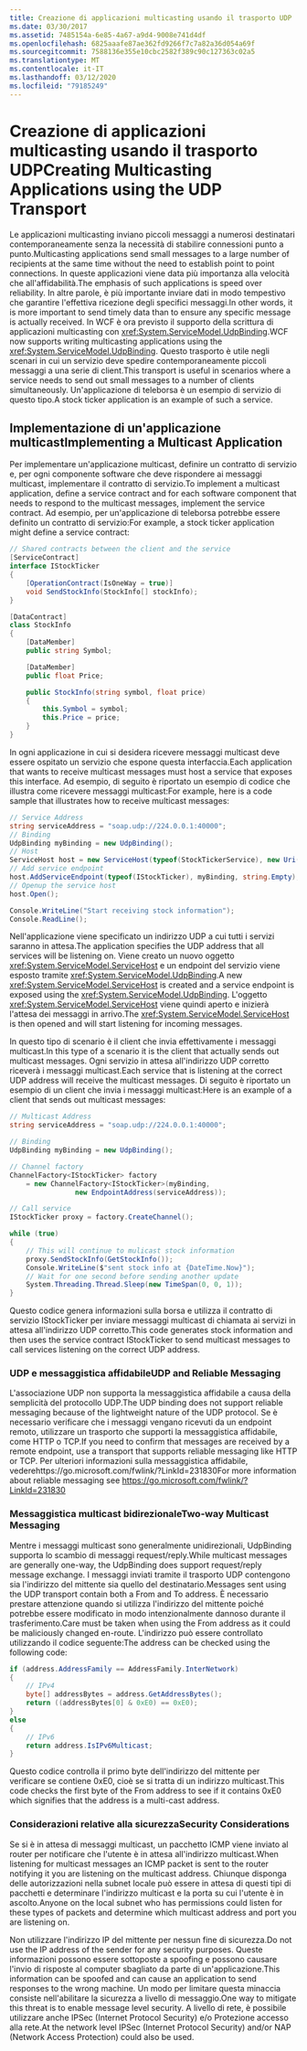 ```yaml
---
title: Creazione di applicazioni multicasting usando il trasporto UDP
ms.date: 03/30/2017
ms.assetid: 7485154a-6e85-4a67-a9d4-9008e741d4df
ms.openlocfilehash: 6825aaafe87ae362fd9266f7c7a82a36d054a69f
ms.sourcegitcommit: 7588136e355e10cbc2582f389c90c127363c02a5
ms.translationtype: MT
ms.contentlocale: it-IT
ms.lasthandoff: 03/12/2020
ms.locfileid: "79185249"
---
```

# <a name="creating-multicasting-applications-using-the-udp-transport"></a><span data-ttu-id="73fc9-102">Creazione di applicazioni multicasting usando il trasporto UDP</span><span class="sxs-lookup"><span data-stu-id="73fc9-102">Creating Multicasting Applications using the UDP Transport</span></span>
<span data-ttu-id="73fc9-103">Le applicazioni multicasting inviano piccoli messaggi a numerosi destinatari contemporaneamente senza la necessità di stabilire connessioni punto a punto.</span><span class="sxs-lookup"><span data-stu-id="73fc9-103">Multicasting applications send small messages to a large number of recipients at the same time without the need to establish point to point connections.</span></span> <span data-ttu-id="73fc9-104">In queste applicazioni viene data più importanza alla velocità che all'affidabilità.</span><span class="sxs-lookup"><span data-stu-id="73fc9-104">The emphasis of such applications is speed over reliability.</span></span> <span data-ttu-id="73fc9-105">In altre parole, è più importante inviare dati in modo tempestivo che garantire l'effettiva ricezione degli specifici messaggi.</span><span class="sxs-lookup"><span data-stu-id="73fc9-105">In other words, it is more important to send timely data than to ensure any specific message is actually received.</span></span> <span data-ttu-id="73fc9-106">In WCF è ora previsto il supporto della scrittura di applicazioni multicasting con <xref:System.ServiceModel.UdpBinding>.</span><span class="sxs-lookup"><span data-stu-id="73fc9-106">WCF now supports writing multicasting applications using the <xref:System.ServiceModel.UdpBinding>.</span></span> <span data-ttu-id="73fc9-107">Questo trasporto è utile negli scenari in cui un servizio deve spedire contemporaneamente piccoli messaggi a una serie di client.</span><span class="sxs-lookup"><span data-stu-id="73fc9-107">This transport is useful in scenarios where a service needs to send out small messages to a number of clients simultaneously.</span></span> <span data-ttu-id="73fc9-108">Un'applicazione di teleborsa è un esempio di servizio di questo tipo.</span><span class="sxs-lookup"><span data-stu-id="73fc9-108">A stock ticker application is an example of such a service.</span></span>  
  
## <a name="implementing-a-multicast-application"></a><span data-ttu-id="73fc9-109">Implementazione di un'applicazione multicast</span><span class="sxs-lookup"><span data-stu-id="73fc9-109">Implementing a Multicast Application</span></span>  
 <span data-ttu-id="73fc9-110">Per implementare un'applicazione multicast, definire un contratto di servizio e, per ogni componente software che deve rispondere ai messaggi multicast, implementare il contratto di servizio.</span><span class="sxs-lookup"><span data-stu-id="73fc9-110">To implement a multicast application, define a service contract and for each software component that needs to respond to the multicast messages, implement the service contract.</span></span> <span data-ttu-id="73fc9-111">Ad esempio, per un'applicazione di teleborsa potrebbe essere definito un contratto di servizio:</span><span class="sxs-lookup"><span data-stu-id="73fc9-111">For example, a stock ticker application might define a service contract:</span></span>  
  
```csharp
// Shared contracts between the client and the service  
[ServiceContract]
interface IStockTicker
{
    [OperationContract(IsOneWay = true)]
    void SendStockInfo(StockInfo[] stockInfo);
}

[DataContract]
class StockInfo
{
    [DataMember]
    public string Symbol;

    [DataMember]
    public float Price;

    public StockInfo(string symbol, float price)
    {
        this.Symbol = symbol;
        this.Price = price;
    }
}
```  
  
 <span data-ttu-id="73fc9-112">In ogni applicazione in cui si desidera ricevere messaggi multicast deve essere ospitato un servizio che espone questa interfaccia.</span><span class="sxs-lookup"><span data-stu-id="73fc9-112">Each application that wants to receive multicast messages must host a service that exposes this interface.</span></span>  <span data-ttu-id="73fc9-113">Ad esempio, di seguito è riportato un esempio di codice che illustra come ricevere messaggi multicast:</span><span class="sxs-lookup"><span data-stu-id="73fc9-113">For example, here is a code sample that illustrates how to receive multicast messages:</span></span>  
  
```csharp
// Service Address
string serviceAddress = "soap.udp://224.0.0.1:40000";
// Binding
UdpBinding myBinding = new UdpBinding();
// Host
ServiceHost host = new ServiceHost(typeof(StockTickerService), new Uri(serviceAddress));
// Add service endpoint
host.AddServiceEndpoint(typeof(IStockTicker), myBinding, string.Empty);
// Openup the service host
host.Open();

Console.WriteLine("Start receiving stock information");
Console.ReadLine();
```  
  
 <span data-ttu-id="73fc9-114">Nell'applicazione viene specificato un indirizzo UDP a cui tutti i servizi saranno in attesa.</span><span class="sxs-lookup"><span data-stu-id="73fc9-114">The application specifies the UDP address that all services will be listening on.</span></span> <span data-ttu-id="73fc9-115">Viene creato un nuovo oggetto <xref:System.ServiceModel.ServiceHost> e un endpoint del servizio viene esposto tramite <xref:System.ServiceModel.UdpBinding>.</span><span class="sxs-lookup"><span data-stu-id="73fc9-115">A new <xref:System.ServiceModel.ServiceHost> is created and a service endpoint is exposed using the <xref:System.ServiceModel.UdpBinding>.</span></span> <span data-ttu-id="73fc9-116">L'oggetto <xref:System.ServiceModel.ServiceHost> viene quindi aperto e inizierà l'attesa dei messaggi in arrivo.</span><span class="sxs-lookup"><span data-stu-id="73fc9-116">The <xref:System.ServiceModel.ServiceHost> is then opened and will start listening for incoming messages.</span></span>  
  
 <span data-ttu-id="73fc9-117">In questo tipo di scenario è il client che invia effettivamente i messaggi multicast.</span><span class="sxs-lookup"><span data-stu-id="73fc9-117">In this type of a scenario it is the client that actually sends out multicast messages.</span></span> <span data-ttu-id="73fc9-118">Ogni servizio in attesa all'indirizzo UDP corretto riceverà i messaggi multicast.</span><span class="sxs-lookup"><span data-stu-id="73fc9-118">Each service that is listening at the correct UDP address will receive the multicast messages.</span></span> <span data-ttu-id="73fc9-119">Di seguito è riportato un esempio di un client che invia i messaggi multicast:</span><span class="sxs-lookup"><span data-stu-id="73fc9-119">Here is an example of a client that sends out multicast messages:</span></span>  
  
```csharp
// Multicast Address
string serviceAddress = "soap.udp://224.0.0.1:40000";

// Binding
UdpBinding myBinding = new UdpBinding();

// Channel factory
ChannelFactory<IStockTicker> factory
    = new ChannelFactory<IStockTicker>(myBinding,
                new EndpointAddress(serviceAddress));

// Call service
IStockTicker proxy = factory.CreateChannel();

while (true)
{
    // This will continue to mulicast stock information
    proxy.SendStockInfo(GetStockInfo());
    Console.WriteLine($"sent stock info at {DateTime.Now}");
    // Wait for one second before sending another update
    System.Threading.Thread.Sleep(new TimeSpan(0, 0, 1));
}
```  
  
 <span data-ttu-id="73fc9-120">Questo codice genera informazioni sulla borsa e utilizza il contratto di servizio IStockTicker per inviare messaggi multicast di chiamata ai servizi in attesa all'indirizzo UDP corretto.</span><span class="sxs-lookup"><span data-stu-id="73fc9-120">This code generates stock information and then uses the service contract IStockTicker to send multicast messages to call services listening on the correct UDP address.</span></span>  
  
### <a name="udp-and-reliable-messaging"></a><span data-ttu-id="73fc9-121">UDP e messaggistica affidabile</span><span class="sxs-lookup"><span data-stu-id="73fc9-121">UDP and Reliable Messaging</span></span>  
 <span data-ttu-id="73fc9-122">L'associazione UDP non supporta la messaggistica affidabile a causa della semplicità del protocollo UDP.</span><span class="sxs-lookup"><span data-stu-id="73fc9-122">The UDP binding does not support reliable messaging because of the lightweight nature of the UDP protocol.</span></span> <span data-ttu-id="73fc9-123">Se è necessario verificare che i messaggi vengano ricevuti da un endpoint remoto, utilizzare un trasporto che supporti la messaggistica affidabile, come HTTP o TCP.</span><span class="sxs-lookup"><span data-stu-id="73fc9-123">If you need to confirm that messages are received by a remote endpoint, use a transport that supports reliable messaging like  HTTP or TCP.</span></span> <span data-ttu-id="73fc9-124">Per ulteriori informazioni sulla messaggistica affidabile, vederehttps://go.microsoft.com/fwlink/?LinkId=231830</span><span class="sxs-lookup"><span data-stu-id="73fc9-124">For more information about reliable messaging see https://go.microsoft.com/fwlink/?LinkId=231830</span></span>  
  
### <a name="two-way-multicast-messaging"></a><span data-ttu-id="73fc9-125">Messaggistica multicast bidirezionale</span><span class="sxs-lookup"><span data-stu-id="73fc9-125">Two-way Multicast Messaging</span></span>  
 <span data-ttu-id="73fc9-126">Mentre i messaggi multicast sono generalmente unidirezionali, UdpBinding supporta lo scambio di messaggi request/reply.</span><span class="sxs-lookup"><span data-stu-id="73fc9-126">While multicast messages are generally one-way, the UdpBinding does support request/reply message exchange.</span></span> <span data-ttu-id="73fc9-127">I messaggi inviati tramite il trasporto UDP contengono sia l'indirizzo del mittente sia quello del destinatario.</span><span class="sxs-lookup"><span data-stu-id="73fc9-127">Messages sent using the UDP transport contain both a From and To address.</span></span> <span data-ttu-id="73fc9-128">È necessario prestare attenzione quando si utilizza l'indirizzo del mittente poiché potrebbe essere modificato in modo intenzionalmente dannoso durante il trasferimento.</span><span class="sxs-lookup"><span data-stu-id="73fc9-128">Care must be taken when using the From address as it could be maliciously changed en-route.</span></span>  <span data-ttu-id="73fc9-129">L'indirizzo può essere controllato utilizzando il codice seguente:</span><span class="sxs-lookup"><span data-stu-id="73fc9-129">The address can be checked using the following code:</span></span>  
  
```csharp
if (address.AddressFamily == AddressFamily.InterNetwork)
{
    // IPv4
    byte[] addressBytes = address.GetAddressBytes();
    return ((addressBytes[0] & 0xE0) == 0xE0);
}
else
{
    // IPv6
    return address.IsIPv6Multicast;
}
```  
  
 <span data-ttu-id="73fc9-130">Questo codice controlla il primo byte dell'indirizzo del mittente per verificare se contiene 0xE0, cioè se si tratta di un indirizzo multicast.</span><span class="sxs-lookup"><span data-stu-id="73fc9-130">This code checks the first byte of the From address to see if it contains 0xE0 which signifies that the address is a multi-cast address.</span></span>  
  
### <a name="security-considerations"></a><span data-ttu-id="73fc9-131">Considerazioni relative alla sicurezza</span><span class="sxs-lookup"><span data-stu-id="73fc9-131">Security Considerations</span></span>  
 <span data-ttu-id="73fc9-132">Se si è in attesa di messaggi multicast, un pacchetto ICMP viene inviato al router per notificare che l'utente è in attesa all'indirizzo multicast.</span><span class="sxs-lookup"><span data-stu-id="73fc9-132">When listening for multicast messages an ICMP packet is sent to the router notifying it you are listening on the multicast address.</span></span> <span data-ttu-id="73fc9-133">Chiunque disponga delle autorizzazioni nella subnet locale può essere in attesa di questi tipi di pacchetti e determinare l'indirizzo multicast e la porta su cui l'utente è in ascolto.</span><span class="sxs-lookup"><span data-stu-id="73fc9-133">Anyone on the local subnet who has permissions could listen for these types of packets and determine which multicast address and port you are listening on.</span></span>  
  
 <span data-ttu-id="73fc9-134">Non utilizzare l'indirizzo IP del mittente per nessun fine di sicurezza.</span><span class="sxs-lookup"><span data-stu-id="73fc9-134">Do not use the IP address of the sender for any security purposes.</span></span> <span data-ttu-id="73fc9-135">Queste informazioni possono essere sottoposte a spoofing e possono causare l'invio di risposte al computer sbagliato da parte di un'applicazione.</span><span class="sxs-lookup"><span data-stu-id="73fc9-135">This information can be spoofed and can cause an application to send responses to the wrong machine.</span></span> <span data-ttu-id="73fc9-136">Un modo per limitare questa minaccia consiste nell'abilitare la sicurezza a livello di messaggio.</span><span class="sxs-lookup"><span data-stu-id="73fc9-136">One way to mitigate this threat is to enable message level security.</span></span> <span data-ttu-id="73fc9-137">A livello di rete, è possibile utilizzare anche IPSec (Internet Protocol Security) e/o Protezione accesso alla rete.</span><span class="sxs-lookup"><span data-stu-id="73fc9-137">At the network level IPSec  (Internet Protocol Security) and/or NAP (Network Access Protection) could also be used.</span></span>
